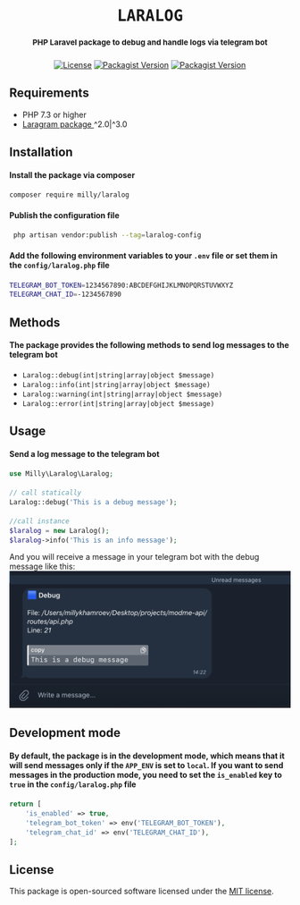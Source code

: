 <h1 align='center'><samp>LARALOG</samp></h1>
<h3 align='center'>
    <sup align='center'>PHP Laravel package to debug and handle logs via telegram bot</sup>

[//]: # (    <h6 align="center"><a href="">Check it out how easily you can send me a message</a></h6>)
</h3>
<p align='center'>
  <a href='https://github.com/Mirmuxsin/laralog/blob/master/license'><img alt="License" src="https://img.shields.io/github/license/mirmuxsin/laragram?color=%23fefefe&logo=github&logoColor=%23fefefe&style=flat-square"></a>
  <a href='https://packagist.org/packages/milly/laralog'><img alt="Packagist Version" src="https://img.shields.io/packagist/v/milly/laragram?color=%23fefefe&label=Laragram&logo=packagist&logoColor=%23fefefe&style=flat-square"></a>
  <a href='https://www.patreon.com/millykhamroev'><img alt="Packagist Version" src="https://img.shields.io/badge/Buy%20me%20a-coffee-%23fefefe?style=flat-square&logo=patreon&logoColor=%23fefefe"></a>
</p>

## Requirements
- PHP 7.3 or higher
- <a href="https://github.com/Mirmuxsin/laragram">Laragram package </a> ^2.0|^3.0

## Installation
#### Install the package via composer
```bash
composer require milly/laralog
```
#### Publish the configuration file
```bash
 php artisan vendor:publish --tag=laralog-config
```
#### Add the following environment variables to your `.env` file or set them in the `config/laralog.php` file
```bash
TELEGRAM_BOT_TOKEN=1234567890:ABCDEFGHIJKLMNOPQRSTUVWXYZ
TELEGRAM_CHAT_ID=-1234567890
```

## Methods
#### The package provides the following methods to send log messages to the telegram bot
- `Laralog::debug(int|string|array|object $message)`
- `Laralog::info(int|string|array|object $message)`
- `Laralog::warning(int|string|array|object $message)`
- `Laralog::error(int|string|array|object $message)`

## Usage
#### Send a log message to the telegram bot
```php
use Milly\Laralog\Laralog;

// call statically
Laralog::debug('This is a debug message');

//call instance
$laralog = new Laralog();
$laralog->info('This is an info message');
```

And you will receive a message in your telegram bot with the debug message like this:
<img src="img/img1.png">

## Development mode
#### By default, the package is in the development mode, which means that it will send messages only if the `APP_ENV` is set to `local`. If you want to send messages in the production mode, you need to set the `is_enabled` key to `true` in the `config/laralog.php` file
```php
return [
    'is_enabled' => true,
    'telegram_bot_token' => env('TELEGRAM_BOT_TOKEN'),
    'telegram_chat_id' => env('TELEGRAM_CHAT_ID'),
];
```

## License
This package is open-sourced software licensed under the [MIT license](https://opensource.org/licenses/MIT).



